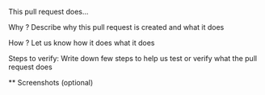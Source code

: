 This pull request does...

Why ?
Describe why this pull request is created and what it does

How ?
Let us know how it does what it does

Steps to verify:
Write down few steps to help us test or verify what the pull request does

** Screenshots (optional)
